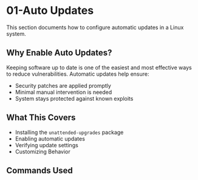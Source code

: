 # 01-Auto Updates
This section documents how to configure automatic updates in a Linux system.
## Why Enable Auto Updates?
Keeping software up to date is one of the easiest and most effective ways to reduce vulnerabilities. Automatic updates help ensure:
- Security patches are applied promptly
- Minimal manual intervention is needed
- System stays protected against known exploits
## What This Covers
- Installing the `unattended-upgrades` package
- Enabling automatic updates
- Verifying update settings
- Customizing Behavior
## Commands Used
